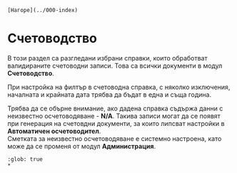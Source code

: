 ```{only} html
[Нагоре](../000-index)
```

# Счетоводство

В този раздел са разгледани избрани справки, които обработват валидираните счетоводни записи. Това са всички документи в модул **Счетоводство**. 

При настройка на филтър в счетоводна справка, с няколко изключения, началната и крайната дата трябва да бъдат в една и съща година.  

Трябва да се обърне внимание, ако дадена справка съдържа данни с неизвестно осчетоводяване - **N/A**. Такива записи могат да се появят при генерация на счетовдни документи, за които липсват настройки в **Автоматичен осчетоводител**.   
Сметката за неизвестно осчетоводяване е системно настроена, като може да се променя от модул **Администрация**.

```{toctree}
:glob: true
*
```
